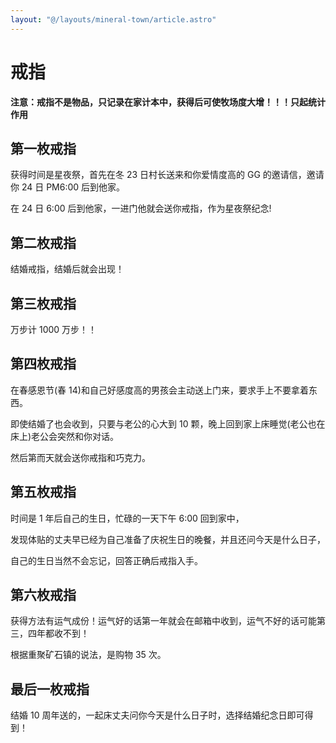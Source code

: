 ```yaml
---
layout: "@/layouts/mineral-town/article.astro"
---
```


# 戒指

**注意：戒指不是物品，只记录在家计本中，获得后可使牧场度大增！！！只起统计作用**

## 第一枚戒指

获得时间是星夜祭，首先在冬 23 日村长送来和你爱情度高的 GG 的邀请信，邀请你 24 日 PM6:00 后到他家。

在 24 日 6:00 后到他家，一进门他就会送你戒指，作为星夜祭纪念!

## 第二枚戒指

结婚戒指，结婚后就会出现！

## 第三枚戒指

万步计 1000 万步！！

## 第四枚戒指

在春感恩节(春 14)和自己好感度高的男孩会主动送上门来，要求手上不要拿着东西。

即使结婚了也会收到，只要与老公的心大到 10 颗，晚上回到家上床睡觉(老公也在床上)老公会突然和你对话。

然后第而天就会送你戒指和巧克力。

## 第五枚戒指

时间是 1 年后自己的生日，忙碌的一天下午 6:00 回到家中，

发现体贴的丈夫早已经为自己准备了庆祝生日的晚餐，并且还问今天是什么日子，

自己的生日当然不会忘记，回答正确后戒指入手。

## 第六枚戒指

获得方法有运气成份！运气好的话第一年就会在邮箱中收到，运气不好的话可能第三，四年都收不到！

根据重聚矿石镇的说法，是购物 35 次。

## 最后一枚戒指

结婚 10 周年送的，一起床丈夫问你今天是什么日子时，选择结婚纪念日即可得到！
